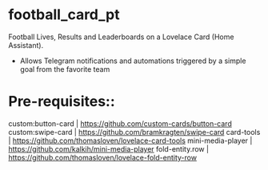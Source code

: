 # football_card_pt

Football Lives, Results and Leaderboards on a Lovelace Card (Home Assistant).
 - Allows Telegram notifications and automations triggered by a simple goal from the favorite team

# Pre-requisites::
custom:button-card | https://github.com/custom-cards/button-card
custom:swipe-card | https://github.com/bramkragten/swipe-card
card-tools | https://github.com/thomasloven/lovelace-card-tools
mini-media-player | https://github.com/kalkih/mini-media-player
fold-entity.row | https://github.com/thomasloven/lovelace-fold-entity-row
